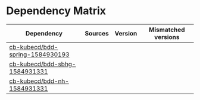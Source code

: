 # Dependency Matrix

Dependency | Sources | Version | Mismatched versions
---------- | ------- | ------- | -------------------
[cb-kubecd/bdd-spring-1584930193](https://github.com/cb-kubecd/bdd-spring-1584930193.git) |  | []() | 
[cb-kubecd/bdd-sbhg-1584931331](https://github.com/cb-kubecd/bdd-sbhg-1584931331.git) |  | []() | 
[cb-kubecd/bdd-nh-1584931331](https://github.com/cb-kubecd/bdd-nh-1584931331.git) |  | []() | 
